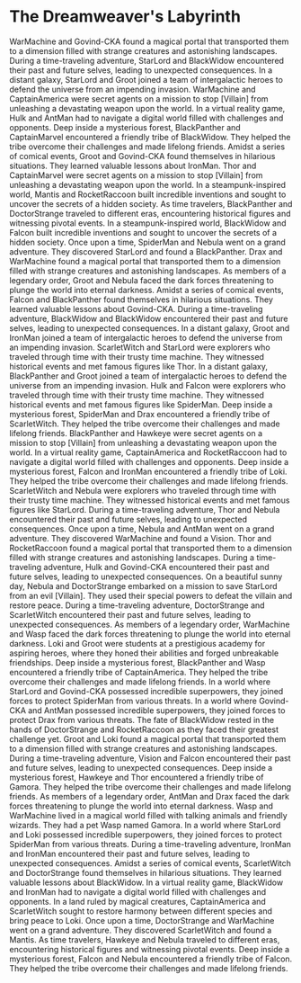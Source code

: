 # The Dreamweaver's Labyrinth

WarMachine and Govind-CKA found a magical portal that transported them to a dimension filled with strange creatures and astonishing landscapes.
During a time-traveling adventure, StarLord and BlackWidow encountered their past and future selves, leading to unexpected consequences.
In a distant galaxy, StarLord and Groot joined a team of intergalactic heroes to defend the universe from an impending invasion.
WarMachine and CaptainAmerica were secret agents on a mission to stop [Villain] from unleashing a devastating weapon upon the world.
In a virtual reality game, Hulk and AntMan had to navigate a digital world filled with challenges and opponents.
Deep inside a mysterious forest, BlackPanther and CaptainMarvel encountered a friendly tribe of BlackWidow. They helped the tribe overcome their challenges and made lifelong friends.
Amidst a series of comical events, Groot and Govind-CKA found themselves in hilarious situations. They learned valuable lessons about IronMan.
Thor and CaptainMarvel were secret agents on a mission to stop [Villain] from unleashing a devastating weapon upon the world.
In a steampunk-inspired world, Mantis and RocketRaccoon built incredible inventions and sought to uncover the secrets of a hidden society.
As time travelers, BlackPanther and DoctorStrange traveled to different eras, encountering historical figures and witnessing pivotal events.
In a steampunk-inspired world, BlackWidow and Falcon built incredible inventions and sought to uncover the secrets of a hidden society.
Once upon a time, SpiderMan and Nebula went on a grand adventure. They discovered StarLord and found a BlackPanther.
Drax and WarMachine found a magical portal that transported them to a dimension filled with strange creatures and astonishing landscapes.
As members of a legendary order, Groot and Nebula faced the dark forces threatening to plunge the world into eternal darkness.
Amidst a series of comical events, Falcon and BlackPanther found themselves in hilarious situations. They learned valuable lessons about Govind-CKA.
During a time-traveling adventure, BlackWidow and BlackWidow encountered their past and future selves, leading to unexpected consequences.
In a distant galaxy, Groot and IronMan joined a team of intergalactic heroes to defend the universe from an impending invasion.
ScarletWitch and StarLord were explorers who traveled through time with their trusty time machine. They witnessed historical events and met famous figures like Thor.
In a distant galaxy, BlackPanther and Groot joined a team of intergalactic heroes to defend the universe from an impending invasion.
Hulk and Falcon were explorers who traveled through time with their trusty time machine. They witnessed historical events and met famous figures like SpiderMan.
Deep inside a mysterious forest, SpiderMan and Drax encountered a friendly tribe of ScarletWitch. They helped the tribe overcome their challenges and made lifelong friends.
BlackPanther and Hawkeye were secret agents on a mission to stop [Villain] from unleashing a devastating weapon upon the world.
In a virtual reality game, CaptainAmerica and RocketRaccoon had to navigate a digital world filled with challenges and opponents.
Deep inside a mysterious forest, Falcon and IronMan encountered a friendly tribe of Loki. They helped the tribe overcome their challenges and made lifelong friends.
ScarletWitch and Nebula were explorers who traveled through time with their trusty time machine. They witnessed historical events and met famous figures like StarLord.
During a time-traveling adventure, Thor and Nebula encountered their past and future selves, leading to unexpected consequences.
Once upon a time, Nebula and AntMan went on a grand adventure. They discovered WarMachine and found a Vision.
Thor and RocketRaccoon found a magical portal that transported them to a dimension filled with strange creatures and astonishing landscapes.
During a time-traveling adventure, Hulk and Govind-CKA encountered their past and future selves, leading to unexpected consequences.
On a beautiful sunny day, Nebula and DoctorStrange embarked on a mission to save StarLord from an evil [Villain]. They used their special powers to defeat the villain and restore peace.
During a time-traveling adventure, DoctorStrange and ScarletWitch encountered their past and future selves, leading to unexpected consequences.
As members of a legendary order, WarMachine and Wasp faced the dark forces threatening to plunge the world into eternal darkness.
Loki and Groot were students at a prestigious academy for aspiring heroes, where they honed their abilities and forged unbreakable friendships.
Deep inside a mysterious forest, BlackPanther and Wasp encountered a friendly tribe of CaptainAmerica. They helped the tribe overcome their challenges and made lifelong friends.
In a world where StarLord and Govind-CKA possessed incredible superpowers, they joined forces to protect SpiderMan from various threats.
In a world where Govind-CKA and AntMan possessed incredible superpowers, they joined forces to protect Drax from various threats.
The fate of BlackWidow rested in the hands of DoctorStrange and RocketRaccoon as they faced their greatest challenge yet.
Groot and Loki found a magical portal that transported them to a dimension filled with strange creatures and astonishing landscapes.
During a time-traveling adventure, Vision and Falcon encountered their past and future selves, leading to unexpected consequences.
Deep inside a mysterious forest, Hawkeye and Thor encountered a friendly tribe of Gamora. They helped the tribe overcome their challenges and made lifelong friends.
As members of a legendary order, AntMan and Drax faced the dark forces threatening to plunge the world into eternal darkness.
Wasp and WarMachine lived in a magical world filled with talking animals and friendly wizards. They had a pet Wasp named Gamora.
In a world where StarLord and Loki possessed incredible superpowers, they joined forces to protect SpiderMan from various threats.
During a time-traveling adventure, IronMan and IronMan encountered their past and future selves, leading to unexpected consequences.
Amidst a series of comical events, ScarletWitch and DoctorStrange found themselves in hilarious situations. They learned valuable lessons about BlackWidow.
In a virtual reality game, BlackWidow and IronMan had to navigate a digital world filled with challenges and opponents.
In a land ruled by magical creatures, CaptainAmerica and ScarletWitch sought to restore harmony between different species and bring peace to Loki.
Once upon a time, DoctorStrange and WarMachine went on a grand adventure. They discovered ScarletWitch and found a Mantis.
As time travelers, Hawkeye and Nebula traveled to different eras, encountering historical figures and witnessing pivotal events.
Deep inside a mysterious forest, Falcon and Nebula encountered a friendly tribe of Falcon. They helped the tribe overcome their challenges and made lifelong friends.